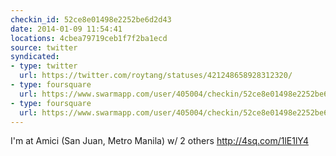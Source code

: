 ```yaml
---
checkin_id: 52ce8e01498e2252be6d2d43
date: 2014-01-09 11:54:41
locations: 4cbea79719ceb1f7f2ba1ecd
source: twitter
syndicated:
- type: twitter
  url: https://twitter.com/roytang/statuses/421248658928312320/
- type: foursquare
  url: https://www.swarmapp.com/user/405004/checkin/52ce8e01498e2252be6d2d43?s=NqTBhgAxzJdBfWj0TI2HWxU91Ro&ref=tw
- type: foursquare
  url: https://www.swarmapp.com/user/405004/checkin/52ce8e01498e2252be6d2d43?s=NqTBhgAxzJdBfWj0TI2HWxU91Ro&ref=tw
---
```


I'm at Amici (San Juan, Metro Manila) w/ 2 others http://4sq.com/1lE1lY4